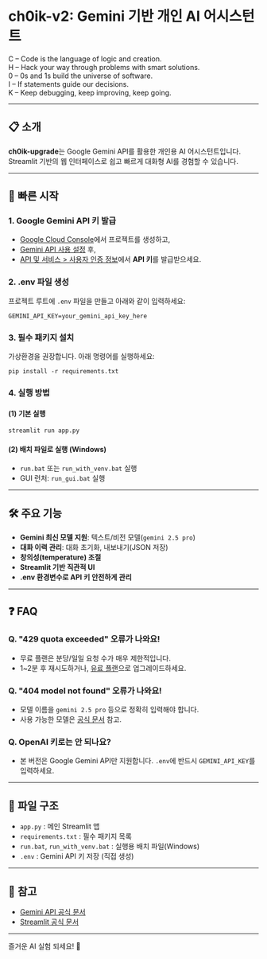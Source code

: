 # ch0ik-v2: Gemini 기반 개인 AI 어시스턴트

C – Code is the language of logic and creation.  
H – Hack your way through problems with smart solutions.  
0 – 0s and 1s build the universe of software.  
I – If statements guide our decisions.  
K – Keep debugging, keep improving, keep going.

---

## 📋 소개

**ch0ik-upgrade**는 Google Gemini API를 활용한 개인용 AI 어시스턴트입니다. Streamlit 기반의 웹 인터페이스로 쉽고 빠르게 대화형 AI를 경험할 수 있습니다.

---

## 🚀 빠른 시작

### 1. Google Gemini API 키 발급

- [Google Cloud Console](https://console.cloud.google.com/)에서 프로젝트를 생성하고,
- [Gemini API 사용 설정](https://console.cloud.google.com/ai/generative-language/api) 후,
- [API 및 서비스 > 사용자 인증 정보](https://console.cloud.google.com/apis/credentials)에서 **API 키**를 발급받으세요.

### 2. .env 파일 생성

프로젝트 루트에 `.env` 파일을 만들고 아래와 같이 입력하세요:

```
GEMINI_API_KEY=your_gemini_api_key_here
```

### 3. 필수 패키지 설치

가상환경을 권장합니다. 아래 명령어를 실행하세요:

```
pip install -r requirements.txt
```

### 4. 실행 방법

#### (1) 기본 실행

```
streamlit run app.py
```

#### (2) 배치 파일로 실행 (Windows)

- `run.bat` 또는 `run_with_venv.bat` 실행
- GUI 런처: `run_gui.bat` 실행

---

## 🛠️ 주요 기능

- **Gemini 최신 모델 지원**: 텍스트/비전 모델(`gemini 2.5 pro`)
- **대화 이력 관리**: 대화 초기화, 내보내기(JSON 저장)
- **창의성(temperature) 조절**
- **Streamlit 기반 직관적 UI**
- **.env 환경변수로 API 키 안전하게 관리**

---

## ❓ FAQ

### Q. "429 quota exceeded" 오류가 나와요!

- 무료 플랜은 분당/일일 요청 수가 매우 제한적입니다.
- 1~2분 후 재시도하거나, [유료 플랜](https://console.cloud.google.com/billing)으로 업그레이드하세요.

### Q. "404 model not found" 오류가 나와요!

- 모델 이름을 `gemini 2.5 pro` 등으로 정확히 입력해야 합니다.
- 사용 가능한 모델은 [공식 문서](https://ai.google.dev/gemini-api/docs/models) 참고.

### Q. OpenAI 키로는 안 되나요?

- 본 버전은 Google Gemini API만 지원합니다. `.env`에 반드시 `GEMINI_API_KEY`를 입력하세요.

---

## 📂 파일 구조

- `app.py` : 메인 Streamlit 앱
- `requirements.txt` : 필수 패키지 목록
- `run.bat`, `run_with_venv.bat` : 실행용 배치 파일(Windows)
- `.env` : Gemini API 키 저장 (직접 생성)

---

## 📝 참고

- [Gemini API 공식 문서](https://ai.google.dev/gemini-api/docs)
- [Streamlit 공식 문서](https://docs.streamlit.io/)

---

즐거운 AI 실험 되세요! 🚀

